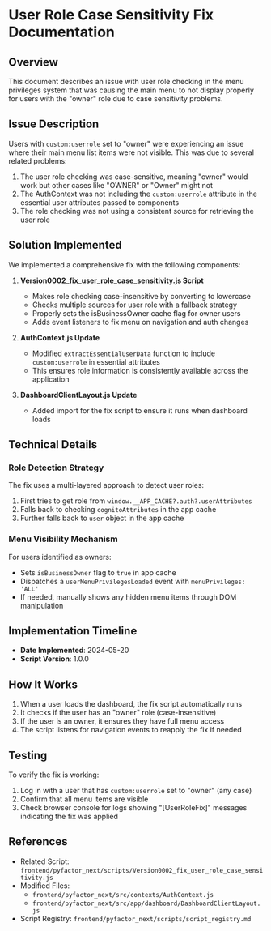 # User Role Case Sensitivity Fix Documentation

## Overview

This document describes an issue with user role checking in the menu privileges system that was causing the main menu to not display properly for users with the "owner" role due to case sensitivity problems.

## Issue Description

Users with `custom:userrole` set to "owner" were experiencing an issue where their main menu list items were not visible. This was due to several related problems:

1. The user role checking was case-sensitive, meaning "owner" would work but other cases like "OWNER" or "Owner" might not
2. The AuthContext was not including the `custom:userrole` attribute in the essential user attributes passed to components
3. The role checking was not using a consistent source for retrieving the user role

## Solution Implemented

We implemented a comprehensive fix with the following components:

1. **Version0002_fix_user_role_case_sensitivity.js Script**
   - Makes role checking case-insensitive by converting to lowercase
   - Checks multiple sources for user role with a fallback strategy
   - Properly sets the isBusinessOwner cache flag for owner users
   - Adds event listeners to fix menu on navigation and auth changes

2. **AuthContext.js Update**
   - Modified `extractEssentialUserData` function to include `custom:userrole` in essential attributes
   - This ensures role information is consistently available across the application

3. **DashboardClientLayout.js Update**
   - Added import for the fix script to ensure it runs when dashboard loads

## Technical Details

### Role Detection Strategy

The fix uses a multi-layered approach to detect user roles:

1. First tries to get role from `window.__APP_CACHE?.auth?.userAttributes`
2. Falls back to checking `cognitoAttributes` in the app cache
3. Further falls back to `user` object in the app cache

### Menu Visibility Mechanism

For users identified as owners:
- Sets `isBusinessOwner` flag to `true` in app cache
- Dispatches a `userMenuPrivilegesLoaded` event with `menuPrivileges: 'ALL'`
- If needed, manually shows any hidden menu items through DOM manipulation

## Implementation Timeline

- **Date Implemented**: 2024-05-20
- **Script Version**: 1.0.0

## How It Works

1. When a user loads the dashboard, the fix script automatically runs
2. It checks if the user has an "owner" role (case-insensitive) 
3. If the user is an owner, it ensures they have full menu access
4. The script listens for navigation events to reapply the fix if needed

## Testing

To verify the fix is working:
1. Log in with a user that has `custom:userrole` set to "owner" (any case)
2. Confirm that all menu items are visible
3. Check browser console for logs showing "[UserRoleFix]" messages indicating the fix was applied

## References

- Related Script: `frontend/pyfactor_next/scripts/Version0002_fix_user_role_case_sensitivity.js`
- Modified Files: 
  - `frontend/pyfactor_next/src/contexts/AuthContext.js`
  - `frontend/pyfactor_next/src/app/dashboard/DashboardClientLayout.js`
- Script Registry: `frontend/pyfactor_next/scripts/script_registry.md` 